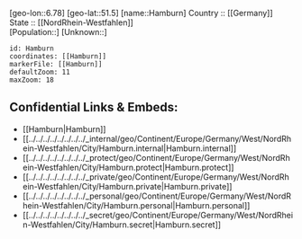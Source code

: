﻿---
location: [51.5,6.78] 
mapzoom: [7,12] 
mapmarker: city 
type: City
tags:
- geo/City


SpocWebEntityId: 30743
isDeleted: false
confidential: public

---
[geo-lon::6.78] 
[geo-lat::51.5] 
[name::Hamburn] 
Country :: [[Germany]]  
State :: [[NordRhein-Westfahlen]]  
[Population::] 
[Unknown::] 


```leaflet
id: Hamburn
coordinates: [[Hamburn]] 
markerFile: [[Hamburn]] 
defaultZoom: 11 
maxZoom: 18
```


## Confidential Links & Embeds: 
- [[Hamburn|Hamburn]]  
- [[../../../../../../../../_internal/geo/Continent/Europe/Germany/West/NordRhein-Westfahlen/City/Hamburn.internal|Hamburn.internal]] 
- [[../../../../../../../../_protect/geo/Continent/Europe/Germany/West/NordRhein-Westfahlen/City/Hamburn.protect|Hamburn.protect]] 
- [[../../../../../../../../_private/geo/Continent/Europe/Germany/West/NordRhein-Westfahlen/City/Hamburn.private|Hamburn.private]] 
- [[../../../../../../../../_personal/geo/Continent/Europe/Germany/West/NordRhein-Westfahlen/City/Hamburn.personal|Hamburn.personal]] 
- [[../../../../../../../../_secret/geo/Continent/Europe/Germany/West/NordRhein-Westfahlen/City/Hamburn.secret|Hamburn.secret]] 
